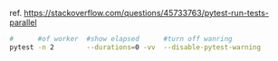 ref. https://stackoverflow.com/questions/45733763/pytest-run-tests-parallel
```bash
#      #of worker  #show elapsed      #turn off wanring
pytest -n 2        --durations=0 -vv  --disable-pytest-warning
```
